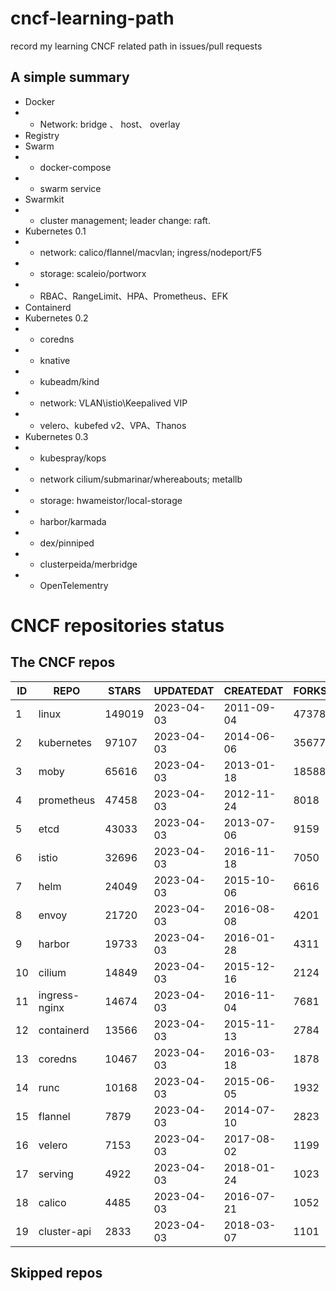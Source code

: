# cncf-learning-path
record my learning CNCF related path in issues/pull requests

## A simple summary
- Docker
- - Network: bridge 、 host、 overlay
- Registry
- Swarm
- - docker-compose
- - swarm service
- Swarmkit
- - cluster management; leader change: raft.
- Kubernetes 0.1
- - network: calico/flannel/macvlan; ingress/nodeport/F5
- - storage: scaleio/portworx
- - RBAC、RangeLimit、HPA、Prometheus、EFK
- Containerd
- Kubernetes 0.2
- - coredns
- - knative
- - kubeadm/kind
- - network: VLAN\istio\Keepalived VIP
- - velero、kubefed v2、VPA、Thanos
- Kubernetes 0.3
- - kubespray/kops
- - network cilium/submarinar/whereabouts; metallb
- - storage: hwameistor/local-storage
- - harbor/karmada
- - dex/pinniped
- - clusterpeida/merbridge
- - OpenTelementry

# CNCF repositories status
<!--START_SECTION:github_repos-->
## The CNCF repos
| ID |     REPO      | STARS  | UPDATEDAT  | CREATEDAT  | FORKSCOUNT |
|----|---------------|--------|------------|------------|------------|
|  1 | linux         | 149019 | 2023-04-03 | 2011-09-04 |      47378 |
|  2 | kubernetes    |  97107 | 2023-04-03 | 2014-06-06 |      35677 |
|  3 | moby          |  65616 | 2023-04-03 | 2013-01-18 |      18588 |
|  4 | prometheus    |  47458 | 2023-04-03 | 2012-11-24 |       8018 |
|  5 | etcd          |  43033 | 2023-04-03 | 2013-07-06 |       9159 |
|  6 | istio         |  32696 | 2023-04-03 | 2016-11-18 |       7050 |
|  7 | helm          |  24049 | 2023-04-03 | 2015-10-06 |       6616 |
|  8 | envoy         |  21720 | 2023-04-03 | 2016-08-08 |       4201 |
|  9 | harbor        |  19733 | 2023-04-03 | 2016-01-28 |       4311 |
| 10 | cilium        |  14849 | 2023-04-03 | 2015-12-16 |       2124 |
| 11 | ingress-nginx |  14674 | 2023-04-03 | 2016-11-04 |       7681 |
| 12 | containerd    |  13566 | 2023-04-03 | 2015-11-13 |       2784 |
| 13 | coredns       |  10467 | 2023-04-03 | 2016-03-18 |       1878 |
| 14 | runc          |  10168 | 2023-04-03 | 2015-06-05 |       1932 |
| 15 | flannel       |   7879 | 2023-04-03 | 2014-07-10 |       2823 |
| 16 | velero        |   7153 | 2023-04-03 | 2017-08-02 |       1199 |
| 17 | serving       |   4922 | 2023-04-03 | 2018-01-24 |       1023 |
| 18 | calico        |   4485 | 2023-04-03 | 2016-07-21 |       1052 |
| 19 | cluster-api   |   2833 | 2023-04-03 | 2018-03-07 |       1101 |



## Skipped repos
<!--END_SECTION:github_repos-->
